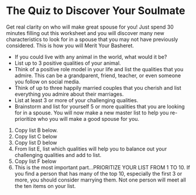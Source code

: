 # The Quiz to Discover Your Soulmate
Get real clarity on who will make great spouse for you! Just spend 30 minutes filling out this worksheet and you will discover many new characteristics to look for in a spouse that you may not have previously considered. This is how you will Merit Your Basheret.
* If you could live with any animal in the world, what would it be?
* List up to 3 positive qualities of your animal.
* Think of a positive role model in your life and list the qualities that you admire. This can be a grandparent, friend, teacher, or even someone you follow on social media.
* Think of up to three happily married couples that you cherish and list everything you admire about their marriages.
* List  at least 3 or more of your challenging qualities.
* Brainstorm and list for yourself 5 or more qualities that you are looking for in a spouse.
You will now make a new master list to help you re-prioritize who you will make a good spouse for you.
1. Copy list B below. 
2. Copy list C below
3. Copy list D below
4. From list E, list which qualities will help you to balance out your challenging qualities and add to list. 
5. Copy list F below
6. This is the most important part…PRIORITIZE YOUR LIST FROM 1 TO 10. If you find a person that has many of the top 10, especially the first 3 or more, you should consider marrying them. Not one person will meet all the ten items on your list.
